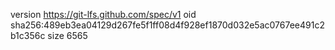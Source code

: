 version https://git-lfs.github.com/spec/v1
oid sha256:489eb3ea04129d267fe5f1ff08d4f928ef1870d032e5ac0767ee491c2b1c356c
size 6565
